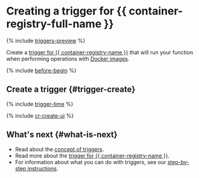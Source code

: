 # Creating a trigger for {{ container-registry-full-name }}

{% include [triggers-preview](../../_includes/functions/triggers-preview-stage.md) %}

Create a [trigger for {{ container-registry-name }}](../concepts/trigger/cr-trigger.md) that will run your function when performing operations with [Docker images](../../container-registry/concepts/docker-image.md).

{% include [before-begin](../../_includes/functions/os-timer-before-begin.md) %}

## Create a trigger {#trigger-create}

{% include [trigger-time](../../_includes/functions/trigger-time.md) %}

{% include [cr-create-ui](../../_includes/functions/cr-create.md) %}

## What's next {#what-is-next}

- Read about the [concept of triggers](../concepts/trigger/index.md).
- Read more about the [trigger for {{ container-registry-name }}](../concepts/trigger/cr-trigger.md).
- For information about what you can do with triggers, see our [step-by-step instructions](../operations/index.md).

